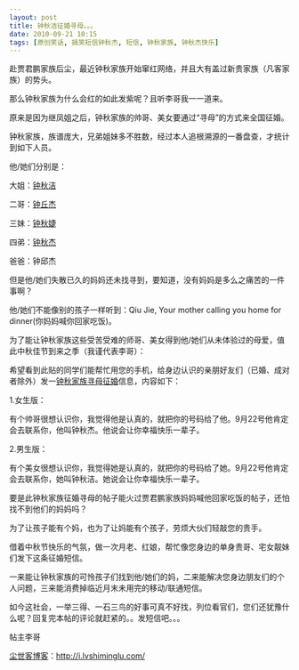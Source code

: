 ```yaml
---
layout: post
title: 钟秋洁征婚寻母。。。
date: 2010-09-21 10:15
tags: [原创笑话, 搞笑短信钟秋杰, 短信, 钟秋家族, 钟秋杰快乐]
---
```

赴贾君鹏家族后尘，最近钟秋家族开始窜红网络，并且大有盖过新贵家族（凡客家族）的势头。

那么钟秋家族为什么会红的如此发紫呢？且听李哥我一一道来。

原来是因为继凤姐之后，钟秋家族的帅哥、美女要通过“寻母”的方式来全国征婚。

钟秋家族，族谱庞大，兄弟姐妹多不胜数，经过本人追根溯源的一番盘查，才统计到如下人员。

他/她们分别是：

大姐：<a href="http://i.lvshiminglu.com/blog/556.html" target="_blank">钟秋洁</a>

二哥：<a href="http://i.lvshiminglu.com/blog/555.html" target="_blank">钟丘杰</a>

三妹：<a href="http://i.lvshiminglu.com/blog/556.html" target="_blank">钟秋婕</a>

四弟：<a href="http://i.lvshiminglu.com/blog/555.html" target="_blank">钟秋杰</a>

爸爸：钟邱杰

但是他/她们失散已久的妈妈还未找寻到，要知道，没有妈妈是多么之痛苦的一件事啊？

他/她们不能像别的孩子一样听到：Qiu Jie, Your mother calling you home for dinner(你妈妈喊你回家吃饭)。

为了能让钟秋家族这些受苦受难的师哥、美女得到他/她们从未体验过的母爱，值此中秋佳节到来之季（我谨代表李哥）：

希望看到此贴的同学们能帮忙用您的手机，给身边认识的亲朋好友们（已婚、成对者除外）发一<a href="http://i.lvshiminglu.com/blog/557.html" target="_blank">钟秋家族寻母征婚</a>信息，内容如下：

1.女生版：

有个帅哥很想认识你，我觉得他是认真的，就把你的号码给了他。9月22号他肯定会去联系你，他叫钟秋杰。他说会让你幸福快乐一辈子。

2.男生版：

有个美女很想认识你，我觉得她是认真的，就把你的号码给了她。9月22号他肯定会去联系你，她叫钟秋洁。她说会让你幸福快乐一辈子。

要是此钟秋家族征婚寻母的帖子能火过贾君鹏家族妈妈喊他回家吃饭的帖子，还怕找不到他们的妈妈吗？

为了让孩子能有个妈，也为了让妈能有个孩子，劳烦大伙们轻敲您的贵手。

借着中秋节快乐的气氛，做一次月老、红娘，帮忙像您身边的单身贵哥、宅女靓妹们发下这条征婚短信。

一来能让钟秋家族的可怜孩子们找到他/她们的妈，二来能解决您身边朋友们的个人问题，三来能消费掉临近月末未用完的移动/联通短信。

如今这社会，一举三得、一石三鸟的好事可真不好找，列位看官们，您们还犹豫什么呢？回复完本帖的评论就赶紧的。。发短信吧。。。

帖主李哥

<a href="http://i.lvshiminglu.com/">尘世客博客</a>：<a href="http://i.lvshiminglu.com/">http://i.lvshiminglu.com/</a>

